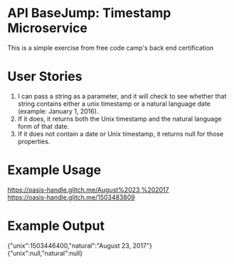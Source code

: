 # API BaseJump: Timestamp Microservice

This is a simple exercise from free code camp's back end certification

# User Stories

1. I can pass a string as a parameter, and it will check to see whether that string contains either a unix timestamp or a natural language   date (example: January 1, 2016).
2. If it does, it returns both the Unix timestamp and the natural language form of that date.
3. If it does not contain a date or Unix timestamp, it returns null for those properties.

# Example Usage

  https://oasis-handle.glitch.me/August%2023,%202017<br />
  https://oasis-handle.glitch.me/1503483809

# Example Output

{"unix":1503446400,"natural":"August 23, 2017"}<br />
{"unix":null,"natural":null}
